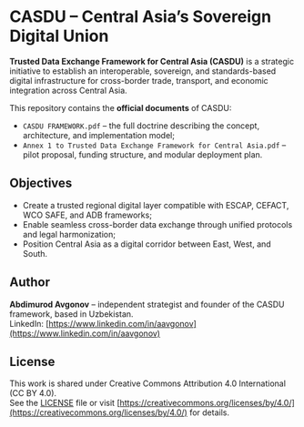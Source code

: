 # CASDU – Central Asia’s Sovereign Digital Union

**Trusted Data Exchange Framework for Central Asia (CASDU)** is a strategic initiative to establish an interoperable, sovereign, and standards-based digital infrastructure for cross-border trade, transport, and economic integration across Central Asia.

This repository contains the **official documents** of CASDU:

- `CASDU FRAMEWORK.pdf` – the full doctrine describing the concept, architecture, and implementation model;
- `Annex 1 to Trusted Data Exchange Framework for Central Asia.pdf` – pilot proposal, funding structure, and modular deployment plan.

## Objectives

- Create a trusted regional digital layer compatible with ESCAP, CEFACT, WCO SAFE, and ADB frameworks;
- Enable seamless cross-border data exchange through unified protocols and legal harmonization;
- Position Central Asia as a digital corridor between East, West, and South.

## Author

**Abdimurod Avgonov** – independent strategist and founder of the CASDU framework, based in Uzbekistan.  
LinkedIn: [https://www.linkedin.com/in/aavgonov](https://www.linkedin.com/in/aavgonov)

## License

This work is shared under Creative Commons Attribution 4.0 International (CC BY 4.0).  
See the [LICENSE](LICENSE) file or visit [https://creativecommons.org/licenses/by/4.0/](https://creativecommons.org/licenses/by/4.0/) for details.
